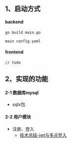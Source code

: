 ## 1、启动方式
#### backend
```
go build main.go

main config.yaml
```
#### frontend
```
// todo
```
## 2、实现的功能
#### 2-1 数据库mysql
* sqlx包
#### 2-2 用户模块
* 注册、登入 
  * [技术总结-jwt与多点登入](https://github.com/547173318/Gump/tree/main/%E6%8A%80%E6%9C%AF%E6%80%BB%E7%BB%93)
